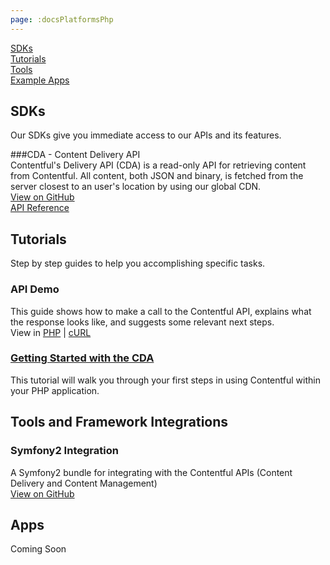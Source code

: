 ```yaml
---
page: :docsPlatformsPhp
---
```


[SDKs](#sdks)<br>
[Tutorials](#tutorials)<br>
[Tools](#tools-and-framework-integrations)<br>
[Example Apps](#apps)

## SDKs
Our SDKs give you immediate access to our APIs and its features.

###CDA - Content Delivery API<br>
Contentful's Delivery API (CDA) is a read-only API for retrieving content from Contentful. All content, both JSON and binary, is fetched from the server closest to an user's location by using our global CDN.<br>
[View on GitHub](https://github.com/contentful/contentful.php)<br>
[API Reference](http://contentful.github.io/contentful.php/api/)

## Tutorials
Step by step guides to help you accomplishing specific tasks.

### API Demo
This guide shows how to make a call to the Contentful API, explains what the response looks like, and suggests some relevant next steps.<br>
View in [PHP](/developers/api-demo/php/) |
[cURL](/developers/api-demo/curl/)

### [Getting Started with the CDA](/developers/docs/php/tutorials/getting-started-with-contentful-and-php/)
This tutorial will walk you through your first steps in using Contentful within your PHP application.

## Tools and Framework Integrations

### Symfony2 Integration
A Symfony2 bundle for integrating with the Contentful APIs (Content Delivery and Content Management)<br>
[View on GitHub](https://github.com/contentful/ContentfulBundle)<br>

## Apps

Coming Soon
